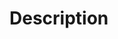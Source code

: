 <!--- Please respect this title format "MERGE : origin_branch_name into destination_branche_name" -->

# Description
